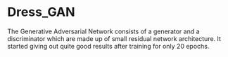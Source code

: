 # Dress_GAN
The Generative Adversarial Network consists of a generator and a discriminator which are made up of small residual network architecture. It started giving out quite good results after training for only 20 epochs.
